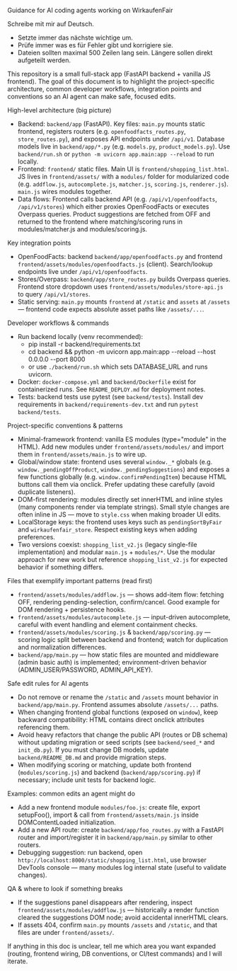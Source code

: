 Guidance for AI coding agents working on WirkaufenFair

Schreibe mit mir auf Deutsch.

- Setzte immer das nächste wichtige um.
- Prüfe immer was es für Fehler gibt und korrigiere sie.
- Dateien sollten maximal 500 Zeilen lang sein. Längere sollen direkt aufgeteilt werden.

This repository is a small full-stack app (FastAPI backend + vanilla JS frontend). The goal of this document is to highlight the project-specific architecture, common developer workflows, integration points and conventions so an AI agent can make safe, focused edits.

High-level architecture (big picture)
- Backend: `backend/app` (FastAPI). Key files: `main.py` mounts static frontend, registers routers (e.g. `openfoodfacts_routes.py`, `store_routes.py`), and exposes API endpoints under `/api/v1`. Database models live in `backend/app/*.py` (e.g. `models.py`, `product_models.py`). Use `backend/run.sh` or `python -m uvicorn app.main:app --reload` to run locally.
- Frontend: `frontend/` static files. Main UI is `frontend/shopping_list.html`. JS lives in `frontend/assets/` with a `modules/` folder for modularized code (e.g. `addflow.js`, `autocomplete.js`, `matcher.js`, `scoring.js`, `renderer.js`). `main.js` wires modules together.
- Data flows: Frontend calls backend API (e.g. `/api/v1/openfoodfacts`, `/api/v1/stores`) which either proxies OpenFoodFacts or executes Overpass queries. Product suggestions are fetched from OFF and returned to the frontend where matching/scoring runs in modules/matcher.js and modules/scoring.js.

Key integration points
- OpenFoodFacts: backend `backend/app/openfoodfacts.py` and frontend `frontend/assets/modules/openfoodfacts.js` (client). Search/lookup endpoints live under `/api/v1/openfoodfacts`.
- Stores/Overpass: `backend/app/store_routes.py` builds Overpass queries. Frontend store dropdown uses `frontend/assets/modules/store-api.js` to query `/api/v1/stores`.
- Static serving: `main.py` mounts `frontend` at `/static` and `assets` at `/assets` — frontend code expects absolute asset paths like `/assets/...`.

Developer workflows & commands
- Run backend locally (venv recommended):
  - pip install -r backend/requirements.txt
  - cd backend && python -m uvicorn app.main:app --reload --host 0.0.0.0 --port 8000
  - or use `./backend/run.sh` which sets DATABASE_URL and runs uvicorn.
- Docker: `docker-compose.yml` and `backend/Dockerfile` exist for containerized runs. See `README_DEPLOY.md` for deployment notes.
- Tests: backend tests use pytest (see `backend/tests`). Install dev requirements in `backend/requirements-dev.txt` and run `pytest backend/tests`.

Project-specific conventions & patterns
- Minimal-framework frontend: vanilla ES modules (type="module" in the HTML). Add new modules under `frontend/assets/modules/` and import them in `frontend/assets/main.js` to wire up.
- Global/window state: frontend uses several `window._*` globals (e.g. `window._pendingOffProduct`, `window._pendingSuggestions`) and exposes a few functions globally (e.g. `window.confirmPendingItem`) because HTML buttons call them via onclick. Prefer updating these carefully (avoid duplicate listeners).
- DOM-first rendering: modules directly set innerHTML and inline styles (many components render via template strings). Small style changes are often inline in JS — move to `style.css` when making broader UI edits.
- LocalStorage keys: the frontend uses keys such as `pendingSortByFair` and `wirkaufenfair_store`. Respect existing keys when adding preferences.
- Two versions coexist: `shopping_list_v2.js` (legacy single-file implementation) and modular `main.js` + `modules/*`. Use the modular approach for new work but reference `shopping_list_v2.js` for expected behavior if something differs.

Files that exemplify important patterns (read first)
- `frontend/assets/modules/addflow.js` — shows add-item flow: fetching OFF, rendering pending-selection, confirm/cancel. Good example for DOM rendering + persistence hooks.
- `frontend/assets/modules/autocomplete.js` — input-driven autocomplete, careful with event handling and element containment checks.
- `frontend/assets/modules/scoring.js` & `backend/app/scoring.py` — scoring logic split between backend and frontend; watch for duplication and normalization differences.
- `backend/app/main.py` — how static files are mounted and middleware (admin basic auth) is implemented; environment-driven behavior (ADMIN_USER/PASSWORD, ADMIN_API_KEY).

Safe edit rules for AI agents
- Do not remove or rename the `/static` and `/assets` mount behavior in `backend/app/main.py`. Frontend assumes absolute `/assets/...` paths.
- When changing frontend global functions (exposed on `window`), keep backward compatibility: HTML contains direct onclick attributes referencing them.
- Avoid heavy refactors that change the public API (routes or DB schema) without updating migration or seed scripts (see `backend/seed_*` and `init_db.py`). If you must change DB models, update `backend/README_DB.md` and provide migration steps.
- When modifying scoring or matching, update both frontend (`modules/scoring.js`) and backend (`backend/app/scoring.py`) if necessary; include unit tests for backend logic.

Examples: common edits an agent might do
- Add a new frontend module `modules/foo.js`: create file, export setupFoo(), import & call from `frontend/assets/main.js` inside DOMContentLoaded initialization.
- Add a new API route: create `backend/app/foo_routes.py` with a FastAPI router and import/register it in `backend/app/main.py` similar to other routers.
- Debugging suggestion: run backend, open `http://localhost:8000/static/shopping_list.html`, use browser DevTools console — many modules log internal state (useful to validate changes).

QA & where to look if something breaks
- If the suggestions panel disappears after rendering, inspect `frontend/assets/modules/addflow.js` — historically a render function cleared the suggestions DOM node; avoid accidental innerHTML clears.
- If assets 404, confirm `main.py` mounts `/assets` and `/static`, and that files are under `frontend/assets/`.

If anything in this doc is unclear, tell me which area you want expanded (routing, frontend wiring, DB conventions, or CI/test commands) and I will iterate.
